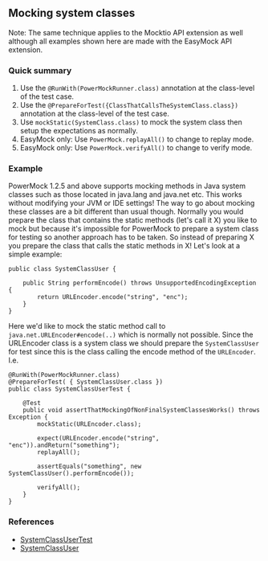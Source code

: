 ## Mocking system classes ##
Note: The same technique applies to the Mocktio API extension as well although all examples shown here are made with the EasyMock API extension.

### Quick summary ###

  1. Use the `@RunWith(PowerMockRunner.class)` annotation at the class-level of the test case.
  1. Use the `@PrepareForTest({ClassThatCallsTheSystemClass.class})` annotation at the class-level of the test case.
  1. Use `mockStatic(SystemClass.class)` to mock the system class then setup the expectations as normally.
  1. EasyMock only: Use `PowerMock.replayAll()` to change to replay mode.
  1. EasyMock only: Use `PowerMock.verifyAll()` to change to verify mode.

### Example ###

PowerMock 1.2.5 and above supports mocking methods in Java system classes such as those located in java.lang and java.net etc. This works without modifying your JVM or IDE settings! The way to go about mocking these classes are a bit different than usual though. Normally you would prepare the class that contains the static methods (let's call it X) you like to mock but because it's impossible for PowerMock to prepare a system class for testing so another approach has to be taken. So instead of preparing X you prepare the class that calls the static methods in X! Let's look at a simple example:


```
public class SystemClassUser {

	public String performEncode() throws UnsupportedEncodingException {
		return URLEncoder.encode("string", "enc");
	}
}
```

Here we'd like to mock the static method call to `java.net.URLEncoder#encode(..)` which is normally not possible. Since the URLEncoder class is a system class we should prepare the `SystemClassUser` for test since this is the class calling the encode method of the `URLEncoder`. I.e.
```
@RunWith(PowerMockRunner.class)
@PrepareForTest( { SystemClassUser.class })
public class SystemClassUserTest {

	@Test
	public void assertThatMockingOfNonFinalSystemClassesWorks() throws Exception {
		mockStatic(URLEncoder.class);

		expect(URLEncoder.encode("string", "enc")).andReturn("something");
		replayAll();

		assertEquals("something", new SystemClassUser().performEncode());

		verifyAll();
	}
}
```


### References ###
  * [SystemClassUserTest](https://github.com/jayway/powermock/blob/master/modules/module-test/easymock/junit4-test/src/test/java/samples/junit4/system/SystemClassUserTest.java)
  * [SystemClassUser](https://github.com/jayway/powermock/blob/master/tests/utils/src/main/java/samples/system/SystemClassUser.java)